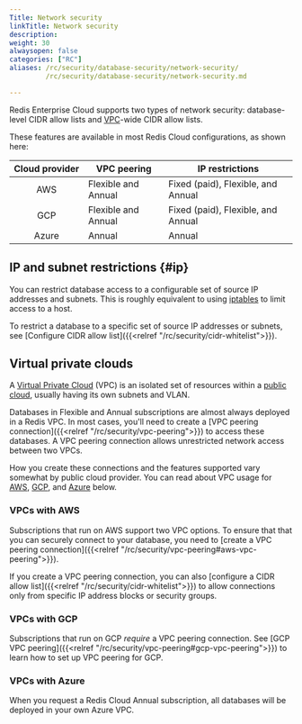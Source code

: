 ```yaml
---
Title: Network security
linkTitle: Network security
description:
weight: 30
alwaysopen: false
categories: ["RC"]
aliases: /rc/security/database-security/network-security/
         /rc/security/database-security/network-security.md

---
```


Redis Enterprise Cloud supports two types of network security: database-level CIDR allow lists and [VPC](#virtual-private-clouds)-wide CIDR allow lists.

These features are available in most Redis Cloud configurations, as shown here:

| Cloud&nbsp;provider | VPC peering | IP restrictions |
|:-------------------:|-------------|-----------------|
| AWS | Flexible and Annual | Fixed (paid), Flexible, and Annual |
| GCP | Flexible and Annual | Fixed (paid), Flexible, and Annual |
| Azure | Annual | Annual |

## IP and subnet restrictions {#ip}

You can restrict database access to a configurable
set of source IP addresses and subnets. This is roughly equivalent
to using [iptables](https://en.wikipedia.org/wiki/Iptables) to limit access to a host.

To restrict a database to a specific set of source IP addresses or subnets, see [Configure CIDR allow list]({{<relref "/rc/security/cidr-whitelist">}}).

## Virtual private clouds

A [Virtual Private Cloud](https://en.wikipedia.org/wiki/Virtual_private_cloud) (VPC) is an isolated set of resources within a [public cloud](https://en.wikipedia.org/wiki/Cloud_computing#Public_cloud), usually having its own subnets and VLAN.

Databases in Flexible and Annual subscriptions are almost always deployed in a Redis VPC. In most cases, you'll need to create a [VPC peering connection]({{<relref "/rc/security/vpc-peering">}}) to access these databases. A VPC peering connection allows unrestricted network access between two VPCs.

How you create these connections and the features supported vary somewhat by public cloud provider. You can read about VPC usage for [AWS](#vpcs-with-aws), [GCP](#vpcs-with-gcp), and [Azure](#vpcs-with-azure) below.

### VPCs with AWS

Subscriptions that run on AWS support two VPC options. To ensure that that you can securely connect to your database, you need to [create a VPC peering connection]({{<relref "/rc/security/vpc-peering#aws-vpc-peering">}}).

If you create a VPC peering connection, you can also [configure a CIDR allow list]({{<relref "/rc/security/cidr-whitelist">}}) to allow connections only from specific IP address blocks or security groups.

### VPCs with GCP

Subscriptions that run on GCP *require* a VPC peering connection. See [GCP VPC peering]({{<relref "/rc/security/vpc-peering#gcp-vpc-peering">}}) to learn how to set up VPC peering for GCP.

### VPCs with Azure

When you request a Redis Cloud Annual subscription, all databases will be deployed in your own Azure VPC.
